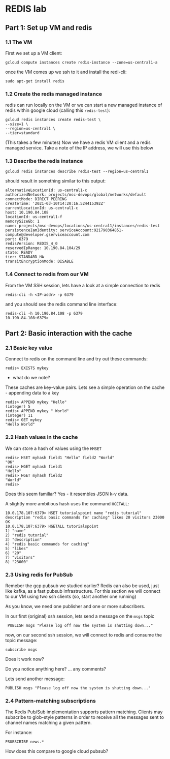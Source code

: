 # REDIS lab

## Part 1: Set up VM and redis

### 1.1 The VM
First we set up a VM client:

```
gcloud compute instances create redis-instance --zone=us-central1-a
```

once the VM comes up we ssh to it and install the redi-cli:

```
sudo apt-get install redis
```

### 1.2 Create the redis managed instance

redis can run locally on the VM or we can start a new managed instance of redis within google cloud (calling this ``redis-test``):

```
gcloud redis instances create redis-test \
--size=1 \
--region=us-central1 \
--tier=standard
```

(This takes a few minutes)
Now we have a redis VM client and a redis managed service. Take a note of the IP address, we will use this below

### 1.3 Describe the redis instance

```
gcloud redis instances describe redis-test --region=us-central1
```

should result in something similar to this output:

```
alternativeLocationId: us-central1-c
authorizedNetwork: projects/msc-devops/global/networks/default
connectMode: DIRECT_PEERING
createTime: '2021-03-10T14:20:16.524415392Z'
currentLocationId: us-central1-c
host: 10.190.84.108
locationId: us-central1-f
memorySizeGb: 1
name: projects/msc-devops/locations/us-central1/instances/redis-test
persistenceIamIdentity: serviceAccount:921790364851-compute@developer.gserviceaccount.com
port: 6379
redisVersion: REDIS_4_0
reservedIpRange: 10.190.84.104/29
state: READY
tier: STANDARD_HA
transitEncryptionMode: DISABLE
```

### 1.4 Connect to redis from our VM

From the VM SSH session, lets have a look at a simple connection to redis

```
redis-cli -h <IP-addr> -p 6379
```

and you should see the redis command line interface:

```
redis-cli -h 10.190.84.108 -p 6379
10.190.84.108:6379>
```

## Part 2: Basic interaction with the cache

### 2.1 Basic key value 

Connect to redis on the command line and try out these commands:

```
redis> EXISTS mykey
```
- what do we note?

These caches are key-value pairs. Lets see a simple operation on the cache - appending data to a key

```
redis> APPEND mykey "Hello"
(integer) 5
redis> APPEND mykey " World"
(integer) 11
redis> GET mykey
"Hello World"
```

### 2.2 Hash values in the cache

We can store a hash of values using the ``HMSET`` 

```
redis> HSET myhash field1 "Hello" field2 "World"
"OK"
redis> HGET myhash field1
"Hello"
redis> HGET myhash field2
"World"
redis> 
```
Does this seem familiar? Yes - it resembles JSON k-v data.

A slightly more ambitious hash uses the command ``HGETALL``:

```
10.0.178.107:6379> HSET tutorialspoint name "redis tutorial"  description "redis basic commands for caching" likes 20 visitors 23000
OK
10.0.178.107:6379> HGETALL tutorialspoint
1) "name"
2) "redis tutorial"
3) "description"
4) "redis basic commands for caching"
5) "likes"
6) "20"
7) "visitors"
8) "23000"
```

### 2.3 Using redis for PubSub

Remeber the gcp pubsub we studied earlier? Redis can also be used, just like kafka, as a fast pubsub infrastructure. For this section we will connect to our VM using two ssh clients (so, start another one running)

As you know, we need one publisher and one or more subscribers.

In our first (original) ssh session, lets send a message on the ``msgs`` topic

```
 PUBLISH msgs "Please log off now the system is shutting down..."
 ```
 
 now, on our second ssh session, we will connect to redis and consume the topic message:
 
 ```
 subscribe msgs
 ```
 
 Does it work now?
 
 Do you notice anything here? ... any comments?
 
 Lets send another message:
 
   ```
 PUBLISH msgs "Please log off now the system is shutting down..."
 ```
 
### 2.4 Pattern-matching subscriptions
 
The Redis Pub/Sub implementation supports pattern matching. Clients may subscribe to glob-style patterns in order to receive all the messages sent to channel names matching a given pattern.

For instance:

```
PSUBSCRIBE news.*
```

How does this compare to google cloud pubsub?


